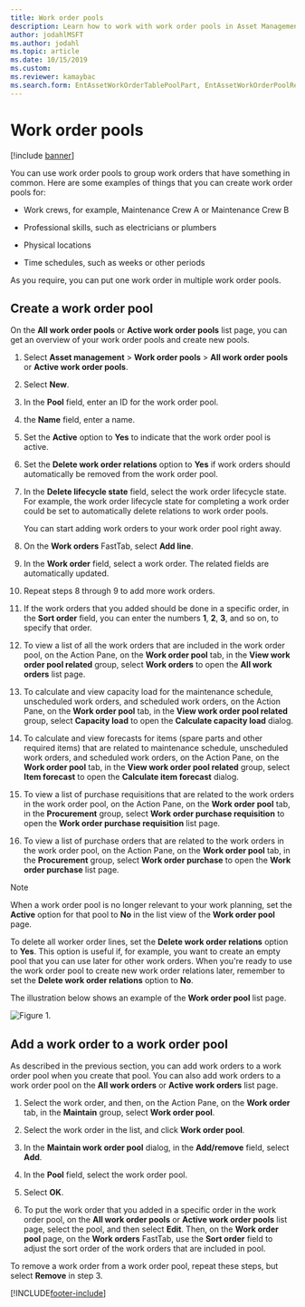 ```yaml
---
title: Work order pools
description: Learn how to work with work order pools in Asset Management, including an outline and step-by-step process for creating a work order pool.
author: jodahlMSFT
ms.author: jodahl
ms.topic: article
ms.date: 10/15/2019
ms.custom:
ms.reviewer: kamaybac
ms.search.form: EntAssetWorkOrderTablePoolPart, EntAssetWorkOrderPoolReferenceInfoPart, EntAssetWorkOrderPool, EntAssetWorkOrderPoolPreviewPart 
---
```


# Work order pools

[!include [banner](../../includes/banner.md)]


You can use work order pools to group work orders that have something in common. Here are some examples of things that you can create  work order pools for:

- Work crews, for example, Maintenance Crew A or Maintenance Crew B  

- Professional skills, such as electricians or plumbers  

- Physical locations  

- Time schedules, such as weeks or other periods  

As you require, you can put one work order in multiple work order pools.


## Create a work order pool

On the **All work order pools** or **Active work order pools** list page, you can get an overview of your work order pools and create new pools.

1. Select **Asset management** > **Work order pools** > **All work order pools** or **Active work order pools**.

2. Select **New**.

3. In the **Pool** field, enter an ID for the work order pool.

4. the **Name** field, enter a name.

5. Set the **Active** option to **Yes** to indicate that the work order pool is active.

6. Set the **Delete work order relations** option to **Yes** if work orders should automatically be removed from the work order pool.

7. In the **Delete lifecycle state** field, select the work order lifecycle state. For example, the work order lifecycle state for completing a work order could be set to automatically delete relations to work order pools.

    You can start adding work orders to your work order pool right away.

8. On the **Work orders** FastTab, select **Add line**.

9. In the **Work order** field, select a work order. The related fields are automatically updated.

10. Repeat steps 8 through 9 to add more work orders.

11. If the work orders that you added should be done in a specific order, in the **Sort order** field, you can enter the numbers **1**, **2**, **3**, and so on, to specify that order.

12. To view a list of all the work orders that are included in the work order pool, on the Action Pane, on the **Work order pool** tab, in the **View work order pool related** group, select **Work orders** to open the **All work orders** list page.

13. To calculate and view capacity load for the maintenance schedule, unscheduled work orders, and scheduled work orders, on the Action Pane, on the **Work order pool** tab, in the **View work order pool related** group, select **Capacity load** to open the **Calculate capacity load** dialog.

14. To calculate and view forecasts for items (spare parts and other required items) that are related to maintenance schedule, unscheduled work orders, and scheduled work orders, on the Action Pane, on the **Work order pool** tab, in the **View work order pool related** group, select **Item forecast** to open the **Calculate item forecast** dialog.

15. To view a list of purchase requisitions that are related to the work orders in the work order pool, on the Action Pane, on the **Work order pool** tab, in the **Procurement** group, select **Work order purchase requisition** to open the **Work order purchase requisition** list page.

16. To view a list of purchase orders that are related to the work orders in the work order pool, on the Action Pane, on the **Work order pool** tab, in the **Procurement** group, select **Work order purchase** to open the **Work order purchase** list page.

>[!NOTE]
>When a work order pool is no longer relevant to your work planning, set the **Active** option for that pool to **No** in the list view of the **Work order pool** page.

To delete all worker order lines, set the **Delete work order relations** option to **Yes**. This option is useful if, for example, you want to create an empty pool that you can use later for other work orders. When you're ready to use the work order pool to create new work order relations later, remember to set the **Delete work order relations** option to **No**.

The illustration below shows an example of the **Work order pool** list page.

![Figure 1.](media/22-work-orders.png)


## Add a work order to a work order pool

As described in the previous section, you can add work orders to a work order pool when you create that pool. You can also add work orders to a work order pool on the **All work orders** or **Active work orders** list page.

1. Select the work order, and then, on the Action Pane, on the **Work order** tab, in the **Maintain** group, select **Work order pool**.

2. Select the work order in the list, and click **Work order pool**.

3. In the **Maintain work order pool** dialog, in the **Add/remove** field, select **Add**.

4. In the **Pool** field, select the work order pool.

5. Select **OK**.

6. To put the work order that you added in a specific order in the work order pool, on the **All work order pools** or **Active work order pools** list page, select the pool, and then select **Edit**. Then, on the **Work order pool** page, on the **Work orders** FastTab, use the **Sort order** field to adjust the sort order of the work orders that are included in pool.

To remove a work order from a work order pool, repeat these steps, but select **Remove** in step 3.



[!INCLUDE[footer-include](../../../includes/footer-banner.md)]